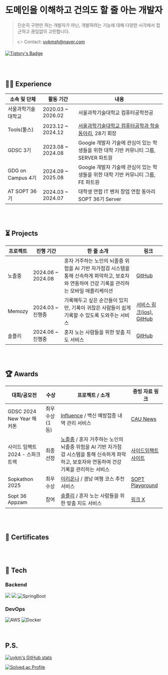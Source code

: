 # 도메인을 이해하고 건의도 할 줄 아는 개발자

> 단순히 구현만 하는 개발자가 아닌, 개발하려는 기능에 대해 다양한 시각에서 접근하고 끊임없이 고민합니다.
> 
> 👉 Contact: uykmsh@naver.com

[![Tistory's Badge](https://github-readme-tistory-card.vercel.app/api/badge?name=Uykm_Note)](https://ukym-tistory.tistory.com/)

<br></br>

## ⛓️‍💥 Experience


| 소속 및 단체              | 활동 기간             | 내용 |
|-------------------------|---------------------|------|
| 서울과학기술대학교            | 2020.03 ~ 2026.02       | 서울과학기술대학교 컴퓨터공학전공 |
| Tools(툴스)  | 2023.12 ~ 2024.12   | [서울과학기술대학교 컴퓨터공학과 학술 동아리](https://www.instagram.com/seoultech_tools/), 28기 회장 |
| GDSC 3기 | 2023.08 ~ 2024.08   | Google 개발자 기술에 관심이 있는 학생들을 위한 대학 기반 커뮤니티 그룹, SERVER 파트원 |
| GDG on Campus 4기 | 2024.09 ~ 2025.08   | Google 개발자 기술에 관심이 있는 학생들을 위한 대학 기반 커뮤니티 그룹, FE 파트원 |
| AT SOPT 36기 | 2024.03 ~ 2024.07  | 대학생 연합 IT 벤처 창업 연합 동아리 SOPT 36기 Server  |

<br></br>

## ⏳ Projects

| 프로젝트              | 진행 기간             | 한 줄 소개 | 링크 |
|-------------------------|---------------------|------|------|
| 노졸중            | 2024.06 ~ 2024.08    | 혼자 거주하는 노인의 뇌졸중 위험을 AI 기반 자가점검 시스템을 통해 신속하게 파악하고, 보호자와 연동하여 건강 기록을 관리하는 모바일 애플리케이션  | [GitHub](https://github.com/nostroke-inatools/back) |
| Memozy | 2024.03 ~ 진행중 | 기록해두고 싶은 순간들이 있지만, 기록이 귀찮은 사람들이 쉽게 기록할 수 있도록 도와주는 서비스 | [서비스 링크(ios)](https://apps.apple.com/kr/app/memozy/id6744085415), [GitHub](https://github.com/nostroke-inatools/back) |
| 솔플리  | 2024.06 ~ 진행중 | 혼자 노는 사람들을 위한 맞춤 지도 서비스 | [GitHub](https://github.com/nostroke-inatools/back) |

<br></br>

## 🏆 Awards

| 대회/공모전              | 수상 | 프로젝트 / 소개 | 증빙 자료 링크 |
|-------------------------|-------|---------------------|-------------------------|
| GDSC 2024 New Year 해커톤     | 최우수상(1등) | [Influence](https://github.com/GDSC-Team-F) / 백신 예방접종 내역 관리 서비스 | [CAU News](https://news.cau.ac.kr/cms/FR_CON/BoardView.do?MENU_ID=10&CONTENTS_NO=&SITE_NO=5&BOARD_SEQ=1&BOARD_CATEGORY_NO=&P_TAB_NO=1&TAB_NO=&BBS_SEQ=7816) |
| 사이드 임팩트 2024 - 스파크 트랙   | 최종 선정 | [노졸중](https://github.com/nostroke-inatools/back) / 혼자 거주하는 노인의 뇌졸중 위험을 AI 기반 자가점검 시스템을 통해 신속하게 파악하고, 보호자와 연동하여 건강 기록을 관리하는 서비스 | [사이드임팩트 사이트](https://pages.sideimpact.io/projects/7mh3w/) |
| Sopkathon 2025 | 최우수상 | [이리온나](https://github.com/SOPT-all/36-SOPKATHON-SERVER-ANDROID4) / 경남 여행 코스 추천 서비스 | [SOPT Playground](https://github.com/SOPT-all/36-SOPKATHON-SERVER-ANDROID4) |
| Sopt 36 Appzam | 참여 | [솔플리](https://github.com/nostroke-inatools/back) / 혼자 노는 사람들을 위한 맞춤 지도 서비스 | [링크 X]() | 


<br></br>

## 🪪 Certificates


<br></br>

## 🔑 Tech

### Backend
<img src="https://img.shields.io/badge/java-F05032?style=for-the-badge&logo=java&logoColor=white"> <img src="https://img.shields.io/badge/spring-6DB33F?style=for-the-badge&logo=spring&logoColor=white">
![SpringBoot](https://img.shields.io/badge/springboot-%236DB33F.svg?style=for-the-badge&logo=springboot&logoColor=white) 

### DevOps
![AWS](https://img.shields.io/badge/aws-%23FF9900.svg?style=for-the-badge&logo=amazonaws&logoColor=white) ![Docker](https://img.shields.io/badge/docker-%232496ED.svg?style=for-the-badge&logo=docker&logoColor=white)

<br>

## P.S.

[![uykm's GitHub stats](https://github-readme-stats.vercel.app/api?username=uykm)](https://github.com/uykm/github-readme-stats)

[![Solved.ac Profile](http://mazassumnida.wtf/api/generate_badge?boj=digi11k)](https://solved.ac/digi11k)
